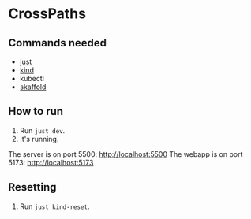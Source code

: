 # CrossPaths


## Commands needed
- [just](https://github.com/casey/just)
- [kind](https://kind.sigs.k8s.io/)
- kubectl
- [skaffold](https://skaffold.dev/)

## How to run

1. Run `just dev`.
2. It's running.

The server is on port 5500: [http://localhost:5500](http://localhost:5500)
The webapp is on port 5173: [http://localhost:5173](http://localhost:5173)

## Resetting

1. Run `just kind-reset`.
